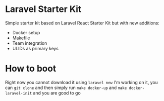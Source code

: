 # Laravel Starter Kit

Simple starter kit based on Laravel React Starter Kit but with new additions:

- Docker setup
- Makefile
- Team integration
- ULIDs as primary keys

# How to boot

Right now you cannot download it using `laravel new` I'm working on it, you can `git clone`
and then simply run `make docker-up` and `make docker-laravel-init` and you are good to go

